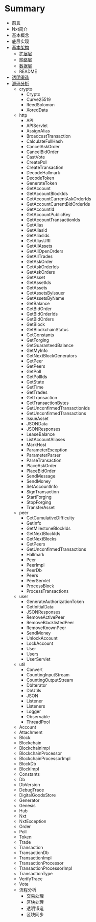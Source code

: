 # Summary

* [前言](README.md)
* Nxt简介
* 基本概念
* 底层实现
* [基本架构](basic/readme.md)
  * [扩展层](basic/extentedg.md)
  * [网络层](basic/wang-luo-ceng.md)
  * [数据层  ](basic/shu-ju-ceng.md)
  * README
* [透明锻造  ](tou-ming-duan-zao.md)
* [源码分析](yuan-ma-fen-xi.md)
  * crypto
    * Crypto
    * Curve25519
    * ReedSolomon
    * XoredData 
  * http
    * API 
    * APIServlet
    * AssignAlias
    * BroadcastTransaction
    * CalculateFullHash
    * CancelAskOrder
    * CancelBidOrder
    * CastVote
    * CreatePoll
    * CreateTransaction
    * DecodeHallmark
    * DecodeToken
    * GenerateToken
    * GetAccount
    * GetAccountBlockIds
    * GetAccountCurrentAskOrderIds
    * GetAccountCurrentBidOrderIds
    * GetAccountId
    * GetAccountPublicKey
    * GetAccountTransactionIds
    * GetAlias
    * GetAliasId
    * GetAliasIds
    * GetAliasURI
    * GetAllAssets
    * GetAllOpenOrders
    * GetAllTrades
    * GetAskOrder
    * GetAskOrderIds
    * GetAskOrders
    * GetAsset
    * GetAssetIds
    * GetAssets
    * GetAssetsByIssuer
    * GetAssetsByName
    * GetBalance
    * GetBidOrder
    * GetBidOrderIds
    * GetBidOrders
    * GetBlock
    * GetBlockchainStatus
    * GetConstants
    * GetForging
    * GetGuaranteedBalance
    * GetMyInfo
    * GetNextBlockGenerators
    * GetPeer
    * GetPeers
    * GetPoll
    * GetPollIds
    * GetState
    * GetTime
    * GetTrades
    * GetTransaction
    * GetTransactionBytes
    * GetUnconfirmedTransactionIds
    * GetUnconfirmedTransactions
    * IssueAsset
    * JSONData
    * JSONResponses
    * LeaseBalance
    * ListAccountAliases
    * MarkHost
    * ParameterException
    * ParameterParser
    * ParseTransaction
    * PlaceAskOrder
    * PlaceBidOrder
    * SendMessage
    * SendMoney
    * SetAccountInfo
    * SignTransaction
    * StartForging
    * StopForging
    * TransferAsset
  * peer
    * GetCumulativeDifficulty
    * GetInfo
    * GetMilestoneBlockIds
    * GetNextBlockIds
    * GetNextBlocks
    * GetPeers
    * GetUnconfirmedTransactions
    * Hallmark
    * Peer
    * PeerImpl
    * PeerDb
    * Peers
    * PeerServlet
    * ProcessBlock
    * ProcessTransactions  
  * user
    * GenerateAuthorizationToken
    * GetInitialData
    * JSONResponses
    * RemoveActivePeer
    * RemoveBlacklistedPeer
    * RemoveKnownPeer
    * SendMoney
    * UnlockAccount
    * LockAccount
    * User
    * Users
    * UserServlet  
  * util
    * Convert
    * CountingInputStream
    * CountingOutputStream
    * DbIterator
    * DbUtils
    * JSON
    * Listener
    * Listeners
    * Logger
    * Observable
    * ThreadPool
  * Account
  * Attachment
  * Block
  * Blockchain
  * BlockchainImpl
  * BlockchainProcessor
  * BlockchainProcessorImpl
  * BlockDb
  * BlockImpl
  * Constants
  * Db
  * DbVersion
  * DebugTrace
  * DigitalGoodsStore
  * Generator
  * Genesis
  * Hub
  * Nxt
  * NxtException
  * Order
  * Poll
  * Token
  * Trade
  * Transaction
  * TransactionDb
  * TransactionImpl
  * TransactionProcessor
  * TransactionProcessorImpl
  * TransactionType
  * VerifyTrace
  * Vote
  * 流程分析
    * 交易处理
    * 区块处理
    * 透明锻造
    * 区块同步

